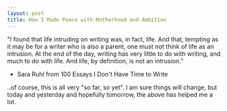 ```yaml
---
layout: post
title: How I Made Peace with Motherhood and Ambition
---
```


"I found that life intruding on writing was, in fact, life. And that, tempting as it may be for a writer who is also a parent, one must not think of life as an intrusion. At the end of the day, writing has very little to do with writing, and much to do with life. And life, by definition, is not an intrusion.”

- Sara Ruhl from 100 Essays I Don't Have Time to Write

..of course, this is all very "so far, so yet". I am sure things will change, but today and yesterday and hopefully tomorrow, the above has helped me a lot.